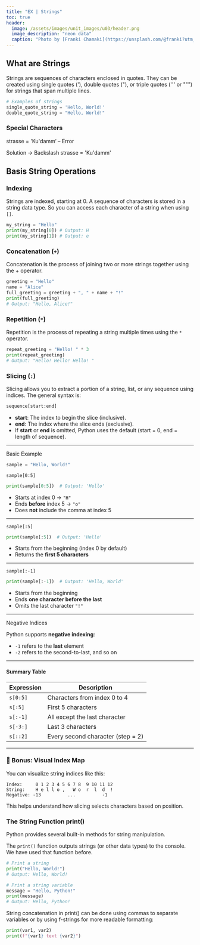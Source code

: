 ```yaml
---
title: "EX | Strings"
toc: true
header:
  image: /assets/images/unit_images/u03/header.png
  image_description: "neon data"
  caption: "Photo by [Franki Chamaki](https://unsplash.com/@franki?utm_source=unsplash&amp;utm_medium=referral&amp;utm_content=creditCopyText) [from unsplash](https://unsplash.com/s/photos/data?utm_source=unsplash&amp;utm_medium=referral&amp;utm_content=creditCopyText)"
---
```


<!--more-->

## What are Strings
Strings are sequences of characters enclosed in quotes. They can be created using single quotes ('), double quotes ("), or triple quotes (''' or """) for strings that span multiple lines.
```python
# Examples of strings
single_quote_string = 'Hello, World!'
double_quote_string = "Hello, World!"

```
### Special Characters

strasse = 'Ku'damm‘ – Error

Solution -> Backslash
strasse = 'Ku\'damm'


## Basis String Operations

### Indexing
Strings are indexed, starting at 0. A sequence of characters is stored in a string data type. So you can access each character of a string when using `[]`.
```python
my_string = "Hello"
print(my_string[0]) # Output: H
print(my_string[1]) # Output: e
```

### Concatenation (`+`)
Concatenation is the process of joining two or more strings together using the + operator.
```python
greeting = "Hello"
name = "Alice"
full_greeting = greeting + ", " + name + "!"
print(full_greeting)
# Output: "Hello, Alice!"
```

### Repetition (`*`)
Repetition is the process of repeating a string multiple times using the `*` operator.
```python
repeat_greeting = "Hello! " * 3
print(repeat_greeting)
# Output: "Hello! Hello! Hello! "
```

### Slicing (`:`)

Slicing allows you to extract a portion of a string, list, or any sequence using indices. The general syntax is:

```python
sequence[start:end]
```

- **start**: The index to begin the slice (inclusive).
- **end**: The index where the slice ends (exclusive).
- If **start** or **end** is omitted, Python uses the default (start = 0, end = length of sequence).

---

Basic Example

```python
sample = "Hello, World!"
```
`sample[0:5]`

```python
print(sample[0:5])  # Output: 'Hello'
```
- Starts at index 0 → `"H"`
- Ends **before** index 5 → `"o"`
- Does **not** include the comma at index 5

---

`sample[:5]`

```python
print(sample[:5])  # Output: 'Hello'
```
- Starts from the beginning (index 0 by default)
- Returns the **first 5 characters**

---

`sample[:-1]`

```python
print(sample[:-1])  # Output: 'Hello, World'
```
- Starts from the beginning
- Ends **one character before the last**
- Omits the last character `"!"`

---

Negative Indices

Python supports **negative indexing**:
- `-1` refers to the **last** element
- `-2` refers to the second-to-last, and so on

---

####  Summary Table

| Expression     | Description                                 |
|----------------|---------------------------------------------|
| `s[0:5]`       | Characters from index 0 to 4                |
| `s[:5]`        | First 5 characters                          |
| `s[:-1]`       | All except the last character               |
| `s[-3:]`       | Last 3 characters                           |
| `s[::2]`       | Every second character (step = 2)           |

---

### 🧮 Bonus: Visual Index Map

You can visualize string indices like this:

```
Index:     0 1 2 3 4 5 6 7 8  9 10 11 12
String:    H e l l o ,   W o  r  l  d  !
Negative: -13          ...          -1
```

This helps understand how slicing selects characters based on position.


### The String Function print()
Python provides several built-in methods for string manipulation.

The `print()` function outputs strings (or other data types) to the console. We have used that function before.
```python
# Print a string
print("Hello, World!")
# Output: Hello, World!

# Print a string variable
message = "Hello, Python!"
print(message)
# Output: Hello, Python!
```
String concatenation in print() can be done using commas to separate variables or by using f-strings for more readable formatting:
```python
print(var1, var2)        
print(f"{var1} text {var2}")
```

